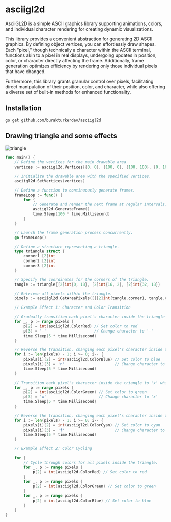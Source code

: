 # asciigl2d
AsciiGL2D is a simple ASCII graphics library supporting animations, colors, and individual character rendering for creating dynamic visualizations.

This library provides a convenient abstraction for generating 2D ASCII graphics. By defining object vertices, you can effortlessly draw shapes. Each "pixel," though technically a character within the ASCII terminal, functions akin to a pixel in real displays, undergoing updates in position, color, or character directly affecting the frame. Additionally, frame generation optimizes efficiency by rendering only those individual pixels that have changed.

Furthermore, this library grants granular control over pixels, facilitating direct manipulation of their position, color, and character, while also offering a diverse set of built-in methods for enhanced functionality.

## Installation
```bash
go get github.com/burakturkerdev/asciigl2d
```

## Drawing triangle and some effects

![triangle](https://github.com/burakturkerdev/asciigl2d/assets/166562458/21dbdf09-2a18-435d-b8a0-fc84c527d187)


```go
func main() {
	// Define the vertices for the main drawable area.
	vertices := asciigl2d.Vertices{{0, 0}, {100, 0}, {100, 100}, {0, 100}}

	// Initialize the drawable area with the specified vertices.
	asciigl2d.SetVertices(vertices)

	// Define a function to continuously generate frames.
	frameLoop := func() {
		for {
			// Generate and render the next frame at regular intervals.
			asciigl2d.GenerateFrame()
			time.Sleep(100 * time.Millisecond)
		}
	}

	// Launch the frame generation process concurrently.
	go frameLoop()

	// Define a structure representing a triangle.
	type triangle struct {
		corner1 [2]int
		corner2 [2]int
		corner3 [2]int
	}

	// Specify the coordinates for the corners of the triangle.
	tangle := triangle{[2]int{0, 18}, [2]int{16, 2}, [2]int{32, 18}}

	// Retrieve all pixels within the triangle.
	pixels := asciigl2d.GetAreaPixels([][2]int{tangle.corner1, tangle.corner2, tangle.corner3})

	// Example Effect 1: Character and Color Transition

	// Gradually transition each pixel's character inside the triangle to '-' while modifying its color.
	for _, p := range pixels {
		p[2] = int(asciigl2d.ColorRed) // Set color to red
		p[3] = '-'                     // Change character to '-'
		time.Sleep(5 * time.Millisecond)
	}

	// Reverse the transition, changing each pixel's character inside the triangle to 'n' while modifying its color.
	for i := len(pixels) - 1; i >= 0; i-- {
		pixels[i][2] = int(asciigl2d.ColorBlue) // Set color to blue
		pixels[i][3] = 'n'                      // Change character to 'n'
		time.Sleep(5 * time.Millisecond)
	}

	// Transition each pixel's character inside the triangle to 'x' while modifying its color.
	for _, p := range pixels {
		p[2] = int(asciigl2d.ColorGreen) // Set color to green
		p[3] = 'x'                       // Change character to 'x'
		time.Sleep(5 * time.Millisecond)
	}

	// Reverse the transition, changing each pixel's character inside the triangle to 'f' while modifying its color.
	for i := len(pixels) - 1; i >= 0; i-- {
		pixels[i][2] = int(asciigl2d.ColorCyan) // Set color to cyan
		pixels[i][3] = 'f'                      // Change character to 'f'
		time.Sleep(5 * time.Millisecond)
	}

	// Example Effect 2: Color Cycling

	for {
		// Cycle through colors for all pixels inside the triangle.
		for _, p := range pixels {
			p[2] = int(asciigl2d.ColorRed) // Set color to red
		}
		for _, p := range pixels {
			p[2] = int(asciigl2d.ColorGreen) // Set color to green
		}
		for _, p := range pixels {
			p[2] = int(asciigl2d.ColorBlue) // Set color to blue
		}
	}
}
